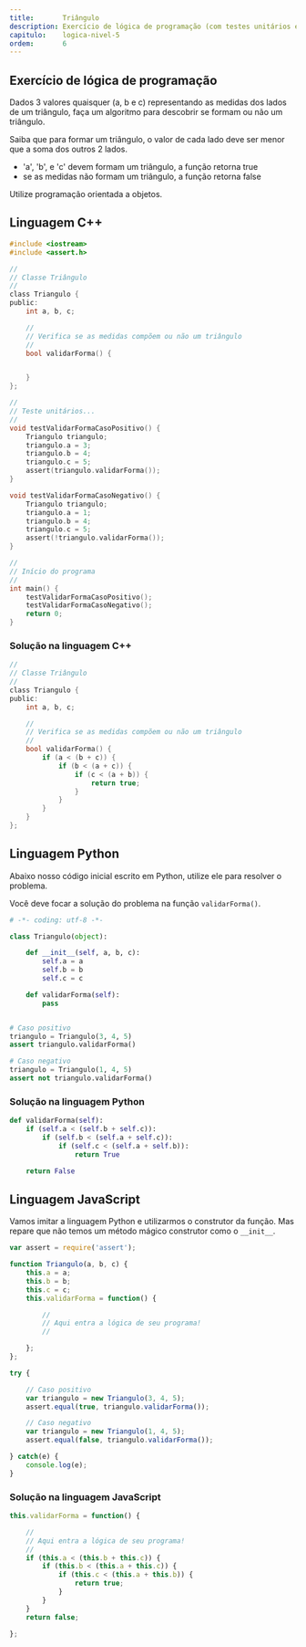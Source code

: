 ```yaml
---
title:       Triângulo
description: Exercício de lógica de programação (com testes unitários e OOP) para descobrir se os lados informados formam ou não um triângulo.
capitulo:    logica-nivel-5
ordem:       6
---
```




Exercício de lógica de programação
---

Dados 3 valores quaisquer (a, b e c) representando as medidas dos lados de um triângulo,
faça um algoritmo para descobrir se formam ou não um triângulo.

Saiba que para formar um triângulo, o valor de cada lado deve ser menor que a soma dos outros 2 lados.

- 'a', 'b', e 'c' devem formam um triângulo, a função retorna true
- se as medidas não formam um triângulo, a função retorna false


Utilize programação orientada a objetos.





Linguagem C++
---

```c
#include <iostream>
#include <assert.h>

//
// Classe Triângulo
//
class Triangulo {
public:
    int a, b, c;

    //
    // Verifica se as medidas compõem ou não um triângulo
    //
    bool validarForma() {


    }
};

//
// Teste unitários...
//
void testValidarFormaCasoPositivo() {
    Triangulo triangulo;
    triangulo.a = 3;
    triangulo.b = 4;
    triangulo.c = 5;
    assert(triangulo.validarForma());
}

void testValidarFormaCasoNegativo() {
    Triangulo triangulo;
    triangulo.a = 1;
    triangulo.b = 4;
    triangulo.c = 5;
    assert(!triangulo.validarForma());
}

//
// Início do programa
//
int main() {
    testValidarFormaCasoPositivo();
    testValidarFormaCasoNegativo();
    return 0;
}
```

### Solução na linguagem C++

```c
//
// Classe Triângulo
//
class Triangulo {
public:
    int a, b, c;

    //
    // Verifica se as medidas compõem ou não um triângulo
    //
    bool validarForma() {
        if (a < (b + c)) {
            if (b < (a + c)) {
                if (c < (a + b)) {
                    return true;
                }
            }
        }
    }
};
```



Linguagem Python
---

Abaixo nosso código inicial escrito em Python, utilize ele para resolver o problema.

Você deve focar a solução do problema na função `validarForma()`.

```python
# -*- coding: utf-8 -*-

class Triangulo(object):

    def __init__(self, a, b, c):
        self.a = a
        self.b = b
        self.c = c

    def validarForma(self):
        pass


# Caso positivo
triangulo = Triangulo(3, 4, 5)
assert triangulo.validarForma()

# Caso negativo
triangulo = Triangulo(1, 4, 5)
assert not triangulo.validarForma()

```


### Solução na linguagem Python

```python
def validarForma(self):
    if (self.a < (self.b + self.c)):
        if (self.b < (self.a + self.c)):
            if (self.c < (self.a + self.b)):
                return True

    return False
```




Linguagem JavaScript
---

Vamos imitar a linguagem Python e utilizarmos o construtor da função. Mas repare que não temos um método mágico construtor
como o `__init__`.


```javascript
var assert = require('assert');

function Triangulo(a, b, c) {
    this.a = a;
    this.b = b;
    this.c = c;
    this.validarForma = function() {

        //
        // Aqui entra a lógica de seu programa!
        //

    };
};

try {

    // Caso positivo
    var triangulo = new Triangulo(3, 4, 5);
    assert.equal(true, triangulo.validarForma());

    // Caso negativo
    var triangulo = new Triangulo(1, 4, 5);
    assert.equal(false, triangulo.validarForma());

} catch(e) {
    console.log(e);
}
```


### Solução na linguagem JavaScript

```javascript
this.validarForma = function() {

    //
    // Aqui entra a lógica de seu programa!
    //
    if (this.a < (this.b + this.c)) {
        if (this.b < (this.a + this.c)) {
            if (this.c < (this.a + this.b)) {
                return true;
            }
        }
    }
    return false;

};
```


